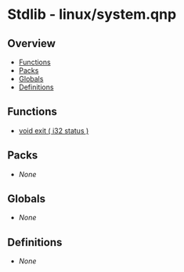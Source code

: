 # Stdlib - linux/system.qnp

## Overview
 - [Functions](#functions)
 - [Packs](#packs)
 - [Globals](#globals)
 - [Definitions](#definitions)

## Functions
 - [void exit ( i32 status )]()

## Packs
 - _None_

## Globals
 - _None_

## Definitions
 - _None_